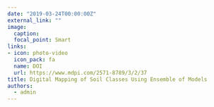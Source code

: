 ```yaml
---
date: "2019-03-24T00:00:00Z"
external_link: ""
image:
  caption: 
  focal_point: Smart
links:
- icon: photo-video
  icon_pack: fa
  name: DOI
  url: https://www.mdpi.com/2571-8789/3/2/37
title: Digital Mapping of Soil Classes Using Ensemble of Models
authors: 
  - admin
---
```

